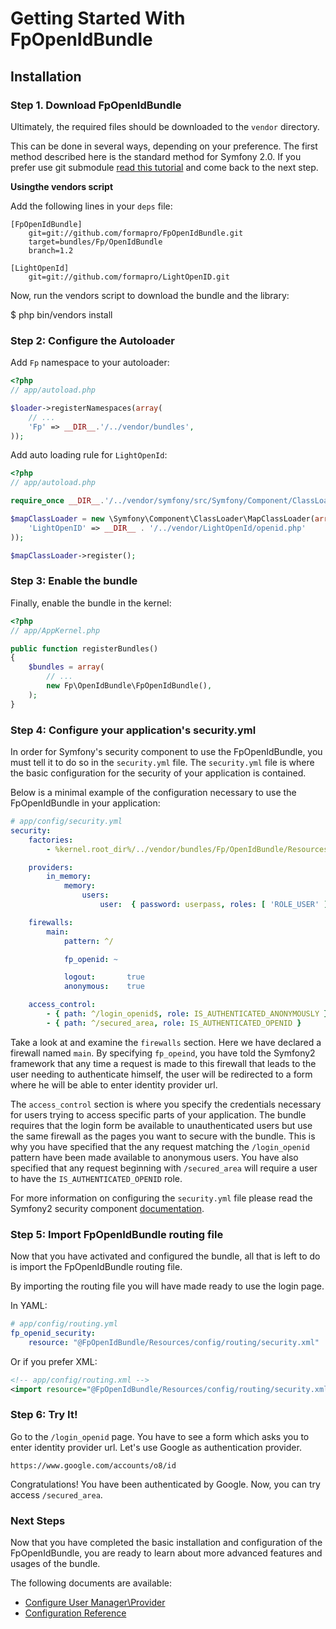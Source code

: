 Getting Started With FpOpenIdBundle
===================================

## Installation

### Step 1. Download FpOpenIdBundle

Ultimately, the required files should be downloaded to the `vendor` directory.

This can be done in several ways, depending on your preference. The first method described here is the standard method for Symfony 2.0.
If you prefer use git submodule [read this tutorial](install_as_git_submodules.md) and come back to the next step.

**Usingthe vendors script**

Add the following lines in your `deps` file:

```
[FpOpenIdBundle]
    git=git://github.com/formapro/FpOpenIdBundle.git
    target=bundles/Fp/OpenIdBundle
    branch=1.2

[LightOpenId]
    git=git://github.com/formapro/LightOpenID.git
```

Now, run the vendors script to download the bundle and the library:

$ php bin/vendors install

### Step 2: Configure the Autoloader

Add `Fp` namespace to your autoloader:

```php
<?php
// app/autoload.php

$loader->registerNamespaces(array(
    // ...
    'Fp' => __DIR__.'/../vendor/bundles',
));

```

Add auto loading rule for `LightOpenId`:
```php
<?php
// app/autoload.php

require_once __DIR__.'/../vendor/symfony/src/Symfony/Component/ClassLoader/MapClassLoader.php';

$mapClassLoader = new \Symfony\Component\ClassLoader\MapClassLoader(array(
    'LightOpenID' => __DIR__ . '/../vendor/LightOpenId/openid.php'
));

$mapClassLoader->register();

```

### Step 3: Enable the bundle

Finally, enable the bundle in the kernel:

``` php
<?php
// app/AppKernel.php

public function registerBundles()
{
    $bundles = array(
        // ...
        new Fp\OpenIdBundle\FpOpenIdBundle(),
    );
}
```

### Step 4: Configure your application's security.yml

In order for Symfony's security component to use the FpOpenIdBundle, you must
tell it to do so in the `security.yml` file. The `security.yml` file is where the
basic configuration for the security of your application is contained.

Below is a minimal example of the configuration necessary to use the FpOpenIdBundle
in your application:

``` yaml
# app/config/security.yml
security:
    factories:
        - %kernel.root_dir%/../vendor/bundles/Fp/OpenIdBundle/Resources/config/security_factories.xml

    providers:
        in_memory:
            memory:
                users:
                    user:  { password: userpass, roles: [ 'ROLE_USER' ] }

    firewalls:
        main:
            pattern: ^/

            fp_openid: ~

            logout:       true
            anonymous:    true

    access_control:
        - { path: ^/login_openid$, role: IS_AUTHENTICATED_ANONYMOUSLY }
        - { path: ^/secured_area, role: IS_AUTHENTICATED_OPENID }
```

Take a look at and examine the `firewalls` section. Here we have declared a
firewall named `main`. By specifying `fp_opeind`, you have told the Symfony2
framework that any time a request is made to this firewall that leads to the
user needing to authenticate himself, the user will be redirected to a form
where he will be able to enter identity provider url.

The `access_control` section is where you specify the credentials necessary for
users trying to access specific parts of your application. The bundle requires
that the login form be available to unauthenticated users but use the same firewall as
the pages you want to secure with the bundle. This is why you have specified that
the any request matching the `/login_openid` pattern have been made available to anonymous users.
You have also specified that any request beginning with `/secured_area` will require
a user to have the `IS_AUTHENTICATED_OPENID` role.

For more information on configuring the `security.yml` file please read the Symfony2
security component [documentation](http://symfony.com/doc/current/book/security.html).

### Step 5: Import FpOpenIdBundle routing file

Now that you have activated and configured the bundle, all that is left to do is
import the FpOpenIdBundle routing file.

By importing the routing file you will have made ready to use the login page.

In YAML:

``` yaml
# app/config/routing.yml
fp_openid_security:
    resource: "@FpOpenIdBundle/Resources/config/routing/security.xml"

```

Or if you prefer XML:

``` xml
<!-- app/config/routing.xml -->
<import resource="@FpOpenIdBundle/Resources/config/routing/security.xml"/>
```

### Step 6: Try It!

Go to the `/login_openid` page. You have to see a form which asks you to enter identity provider url. Let's use Google as authentication provider.

```
https://www.google.com/accounts/o8/id
```

Congratulations! You have been authenticated by Google. Now, you can try access `/secured_area`.

### Next Steps

Now that you have completed the basic installation and configuration of the
FpOpenIdBundle, you are ready to learn about more advanced features and usages
of the bundle.

The following documents are available:

- [Configure User Manager\Provider](configure_user_manager.md)
- [Configuration Reference](configuration_reference.md)